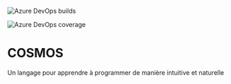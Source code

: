 ![Azure DevOps builds](https://img.shields.io/azure-devops/build/jonathanMelly/cosmos/4?logo=Azure-Pipelines&logoColor=orange&style=flat)

![Azure DevOps coverage](https://img.shields.io/azure-devops/coverage/jonathanMelly/cosmos/4?logo=Azure-Devops&logoColor=yellow)

# COSMOS
Un langage pour apprendre à programmer de manière intuitive et naturelle
